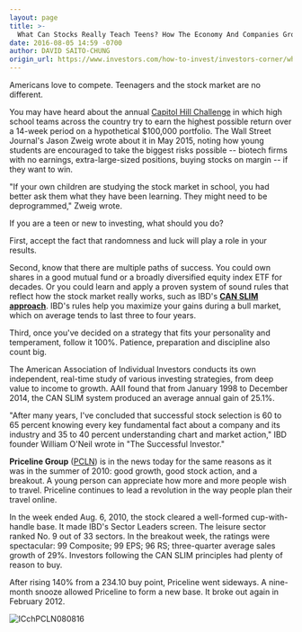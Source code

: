```yaml
---
layout: page
title: >-
  What Can Stocks Really Teach Teens? How The Economy And Companies Grow
date: 2016-08-05 14:59 -0700
author: DAVID SAITO-CHUNG
origin_url: https://www.investors.com/how-to-invest/investors-corner/what-can-stocks-really-teach-teens-how-the-economy-and-companies-grow/
---
```


Americans love to compete. Teenagers and the stock market are no different.

You may have heard about the annual [Capitol Hill Challenge](http://www.sifma.org/chc/) in which high school teams across the country try to earn the highest possible return over a 14-week period on a hypothetical \$100,000 portfolio. The Wall Street Journal's Jason Zweig wrote about it in May 2015, noting how young students are encouraged to take the biggest risks possible -- biotech firms with no earnings, extra-large-sized positions, buying stocks on margin -- if they want to win.

"If your own children are studying the stock market in school, you had better ask them what they have been learning. They might need to be deprogrammed," Zweig wrote.

If you are a teen or new to investing, what should you do?

First, accept the fact that randomness and luck will play a role in your results.

Second, know that there are multiple paths of success. You could own shares in a good mutual fund or a broadly diversified equity index ETF for decades. Or you could learn and apply a proven system of sound rules that reflect how the stock market really works, such as IBD's **[CAN SLIM approach](http://education.investors.com/courselandingpage.aspx?id=735749)**. IBD's rules help you maximize your gains during a bull market, which on average tends to last three to four years.

Third, once you've decided on a strategy that fits your personality and temperament, follow it 100%. Patience, preparation and discipline also count big.

The American Association of Individual Investors conducts its own independent, real-time study of various investing strategies, from deep value to income to growth. AAII found that from January 1998 to December 2014, the CAN SLIM system produced an average annual gain of 25.1%.

"After many years, I've concluded that successful stock selection is 60 to 65 percent knowing every key fundamental fact about a company and its industry and 35 to 40 percent understanding chart and market action," IBD founder William O'Neil wrote in "The Successful Investor."

**Priceline Group** ([PCLN](https://research.investors.com/quote.aspx?symbol=PCLN)) is in the news today for the same reasons as it was in the summer of 2010: good growth, good stock action, and a breakout. A young person can appreciate how more and more people wish to travel. Priceline continues to lead a revolution in the way people plan their travel online.

In the week ended Aug. 6, 2010, the stock cleared a well-formed cup-with-handle base. It made IBD's Sector Leaders screen. The leisure sector ranked No. 9 out of 33 sectors. In the breakout week, the ratings were spectacular: 99 Composite; 99 EPS; 96 RS; three-quarter average sales growth of 29%. Investors following the CAN SLIM principles had plenty of reason to buy.

After rising 140% from a 234.10 buy point, Priceline went sideways. A nine-month snooze allowed Priceline to form a new base. It broke out again in February 2012.

![ICchPCLN080816](https://www.investors.com/wp-content/uploads/2016/08/ICchPCLN080816-1024x547.jpg)
